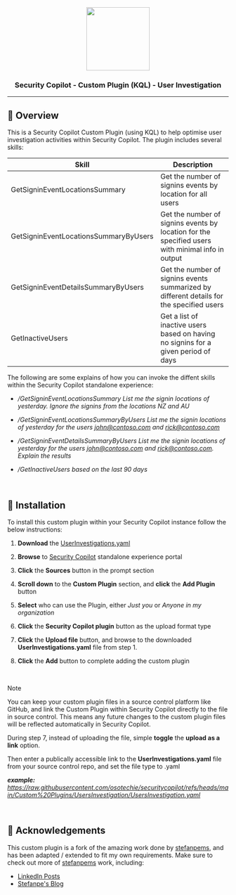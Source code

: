 <div align="center">

<img src="https://avatars.githubusercontent.com/u/34251619?v=4" align="center" width="144px" height="144px"/>

### Security Copilot - Custom Plugin (KQL) - User Investigation

</div>

---

## 📖 Overview

This is a Security Copilot Custom Plugin (using KQL) to help optimise user investigation activities within Security Copilot. The plugin includes several skills:

|Skill|Description|
|-|-|
|GetSigninEventLocationsSummary|Get the number of signins events by location for all users|
|GetSigninEventLocationsSummaryByUsers|Get the number of signins events by location for the specified users with minimal info in output|
|GetSigninEventDetailsSummaryByUsers|Get the number of signins events summarized by different details for the specified users|
|GetInactiveUsers|Get a list of inactive users based on having no signins for a given period of days|

The following are some explains of how you can invoke the diffent skills within the Security Copilot standalone experience:

- */GetSigninEventLocationsSummary List me the signin locations of yesterday. Ignore the signins from the locations NZ and AU*

- */GetSigninEventLocationsSummaryByUsers List me the signin locations of yesterday for the users john@contoso.com and rick@contoso.com*

- */GetSigninEventDetailsSummaryByUsers List me the signin locations of yesterday for the users john@contoso.com and rick@contoso.com. Explain the results*

- */GetInactiveUsers based on the last 90 days*

<br>

## 💾 Installation

To install this custom plugin within your Security Copilot instance follow the below instructions:

1. **Download** the [UserInvestigations.yaml](https://raw.githubusercontent.com/osotechie/securitycopilot/refs/heads/main/Custom%20Plugins/UsersInvestigation/UsersInvestigation.yaml)

2. **Browse** to [Security Copilot](securitycopilot.microsoft.com) standalone experience portal

3. **Click** the **Sources** button in the prompt section

4. **Scroll down** to the **Custom Plugin** section, and **click** the **Add Plugin** button

5. **Select** who can use the Plugin, either *Just you* or *Anyone in my organization*

6. **Click** the **Security Copilot plugin** button as the upload format type

7. **Click** the **Upload file** button, and browse to the downloaded **UserInvestigations.yaml** file from step 1.

8. **Click** the **Add** button to complete adding the custom plugin

<br>

> [!NOTE]
> You can keep your custom plugin files in a source control platform like GitHub, and link the Custom Plugin within Security Copilot directly to the file in source control. This means any future changes to the custom plugin files will be reflected automatically in Security Copilot.
>
>During step 7, instead of uploading the file, simple **toggle** the **upload as a link** option.
>
>Then enter a publically accessible link to the **UserInvestigations.yaml** file from your source control repo, and set the file type to .yaml
>
> ***example:*** *https://raw.githubusercontent.com/osotechie/securitycopilot/refs/heads/main/Custom%20Plugins/UsersInvestigation/UsersInvestigation.yaml*

<br>

## 🙌 Acknowledgements

This custom plugin is a fork of the amazing work done by [stefanpems](https://github.com/stefanpems), and has been adapted / extended to fit my own requirements. Make sure to check out more of [stefanpems](https://github.com/stefanpems) work, including:

- [LinkedIn Posts](https://www.linkedin.com/in/stefanopescosolido/)
- [Stefanpe's Blog](https://stefanpems.github.io/)
